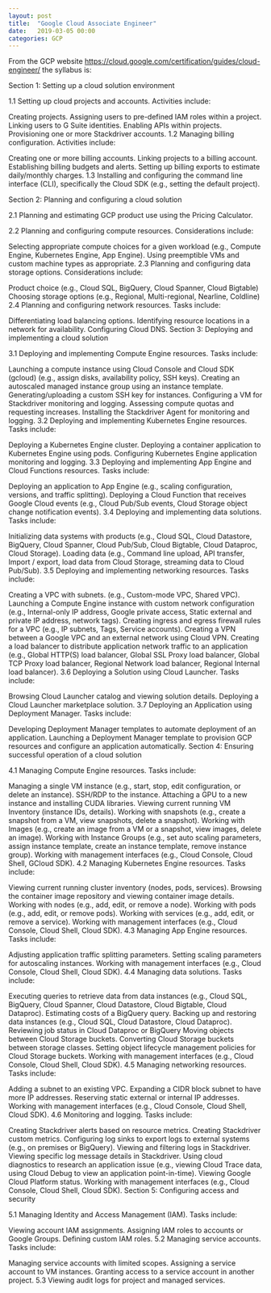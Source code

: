 ```yaml
---
layout: post
title:  "Google Cloud Associate Engineer"
date:   2019-03-05 00:00
categories: GCP
---
```


From the GCP website https://cloud.google.com/certification/guides/cloud-engineer/ the syllabus is:

Section 1: Setting up a cloud solution environment

1.1 Setting up cloud projects and accounts. Activities include:

Creating projects.
Assigning users to pre-defined IAM roles within a project.
Linking users to G Suite identities.
Enabling APIs within projects.
Provisioning one or more Stackdriver accounts.
1.2 Managing billing configuration. Activities include:

Creating one or more billing accounts.
Linking projects to a billing account.
Establishing billing budgets and alerts.
Setting up billing exports to estimate daily/monthly charges.
1.3 Installing and configuring the command line interface (CLI), specifically the Cloud SDK (e.g., setting the default project).

Section 2: Planning and configuring a cloud solution

2.1 Planning and estimating GCP product use using the Pricing Calculator.

2.2 Planning and configuring compute resources. Considerations include:

Selecting appropriate compute choices for a given workload (e.g., Compute Engine, Kubernetes Engine, App Engine).
Using preemptible VMs and custom machine types as appropriate.
2.3 Planning and configuring data storage options. Considerations include:

Product choice (e.g., Cloud SQL, BigQuery, Cloud Spanner, Cloud Bigtable)
Choosing storage options (e.g., Regional, Multi-regional, Nearline, Coldline)
2.4 Planning and configuring network resources. Tasks include:

Differentiating load balancing options.
Identifying resource locations in a network for availability.
Configuring Cloud DNS.
Section 3: Deploying and implementing a cloud solution

3.1 Deploying and implementing Compute Engine resources. Tasks include:

Launching a compute instance using Cloud Console and Cloud SDK (gcloud) (e.g., assign disks, availability policy, SSH keys).
Creating an autoscaled managed instance group using an instance template.
Generating/uploading a custom SSH key for instances.
Configuring a VM for Stackdriver monitoring and logging.
Assessing compute quotas and requesting increases.
Installing the Stackdriver Agent for monitoring and logging.
3.2 Deploying and implementing Kubernetes Engine resources. Tasks include:

Deploying a Kubernetes Engine cluster.
Deploying a container application to Kubernetes Engine using pods.
Configuring Kubernetes Engine application monitoring and logging.
3.3 Deploying and implementing App Engine and Cloud Functions resources. Tasks include:

Deploying an application to App Engine (e.g., scaling configuration, versions, and traffic splitting).
Deploying a Cloud Function that receives Google Cloud events (e.g., Cloud Pub/Sub events, Cloud Storage object change notification events).
3.4 Deploying and implementing data solutions. Tasks include:

Initializing data systems with products (e.g., Cloud SQL, Cloud Datastore, BigQuery, Cloud Spanner, Cloud Pub/Sub, Cloud Bigtable, Cloud Dataproc, Cloud Storage).
Loading data (e.g., Command line upload, API transfer, Import / export, load data from Cloud Storage, streaming data to Cloud Pub/Sub).
3.5 Deploying and implementing networking resources. Tasks include:

Creating a VPC with subnets. (e.g., Custom-mode VPC, Shared VPC).
Launching a Compute Engine instance with custom network configuration (e.g., Internal-only IP address, Google private access, Static external and private IP address, network tags).
Creating ingress and egress firewall rules for a VPC (e.g., IP subnets, Tags, Service accounts).
Creating a VPN between a Google VPC and an external network using Cloud VPN.
Creating a load balancer to distribute application network traffic to an application (e.g., Global HTTP(S) load balancer, Global SSL Proxy load balancer, Global TCP Proxy load balancer, Regional Network load balancer, Regional Internal load balancer).
3.6 Deploying a Solution using Cloud Launcher. Tasks include:

Browsing Cloud Launcher catalog and viewing solution details.
Deploying a Cloud Launcher marketplace solution.
3.7 Deploying an Application using Deployment Manager. Tasks include:

Developing Deployment Manager templates to automate deployment of an application.
Launching a Deployment Manager template to provision GCP resources and configure an application automatically.
Section 4: Ensuring successful operation of a cloud solution

4.1 Managing Compute Engine resources. Tasks include:

Managing a single VM instance (e.g., start, stop, edit configuration, or delete an instance).
SSH/RDP to the instance.
Attaching a GPU to a new instance and installing CUDA libraries.
Viewing current running VM Inventory (instance IDs, details).
Working with snapshots (e.g., create a snapshot from a VM, view snapshots, delete a snapshot).
Working with Images (e.g., create an image from a VM or a snapshot, view images, delete an image).
Working with Instance Groups (e.g., set auto scaling parameters, assign instance template, create an instance template, remove instance group).
Working with management interfaces (e.g., Cloud Console, Cloud Shell, GCloud SDK).
4.2 Managing Kubernetes Engine resources. Tasks include:

Viewing current running cluster inventory (nodes, pods, services).
Browsing the container image repository and viewing container image details.
Working with nodes (e.g., add, edit, or remove a node).
Working with pods (e.g., add, edit, or remove pods).
Working with services (e.g., add, edit, or remove a service).
Working with management interfaces (e.g., Cloud Console, Cloud Shell, Cloud SDK).
4.3 Managing App Engine resources. Tasks include:

Adjusting application traffic splitting parameters.
Setting scaling parameters for autoscaling instances.
Working with management interfaces (e.g., Cloud Console, Cloud Shell, Cloud SDK).
4.4 Managing data solutions. Tasks include:

Executing queries to retrieve data from data instances (e.g., Cloud SQL, BigQuery, Cloud Spanner, Cloud Datastore, Cloud Bigtable, Cloud Dataproc).
Estimating costs of a BigQuery query.
Backing up and restoring data instances (e.g., Cloud SQL, Cloud Datastore, Cloud Dataproc).
Reviewing job status in Cloud Dataproc or BigQuery
Moving objects between Cloud Storage buckets.
Converting Cloud Storage buckets between storage classes.
Setting object lifecycle management policies for Cloud Storage buckets.
Working with management interfaces (e.g., Cloud Console, Cloud Shell, Cloud SDK).
4.5 Managing networking resources. Tasks include:

Adding a subnet to an existing VPC.
Expanding a CIDR block subnet to have more IP addresses.
Reserving static external or internal IP addresses.
Working with management interfaces (e.g., Cloud Console, Cloud Shell, Cloud SDK).
4.6 Monitoring and logging. Tasks include:

Creating Stackdriver alerts based on resource metrics.
Creating Stackdriver custom metrics.
Configuring log sinks to export logs to external systems (e.g., on premises or BigQuery).
Viewing and filtering logs in Stackdriver.
Viewing specific log message details in Stackdriver.
Using cloud diagnostics to research an application issue (e.g., viewing Cloud Trace data, using Cloud Debug to view an application point-in-time).
Viewing Google Cloud Platform status.
Working with management interfaces (e.g., Cloud Console, Cloud Shell, Cloud SDK).
Section 5: Configuring access and security

5.1 Managing Identity and Access Management (IAM). Tasks include:

Viewing account IAM assignments.
Assigning IAM roles to accounts or Google Groups.
Defining custom IAM roles.
5.2 Managing service accounts. Tasks include:

Managing service accounts with limited scopes.
Assigning a service account to VM instances.
Granting access to a service account in another project.
5.3 Viewing audit logs for project and managed services.






